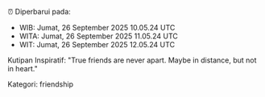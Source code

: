 ⏰ Diperbarui pada:
- WIB: Jumat, 26 September 2025 10.05.24 UTC
- WITA: Jumat, 26 September 2025 11.05.24 UTC
- WIT: Jumat, 26 September 2025 12.05.24 UTC

Kutipan Inspiratif:
"True friends are never apart. Maybe in distance, but not in heart."


Kategori: friendship

